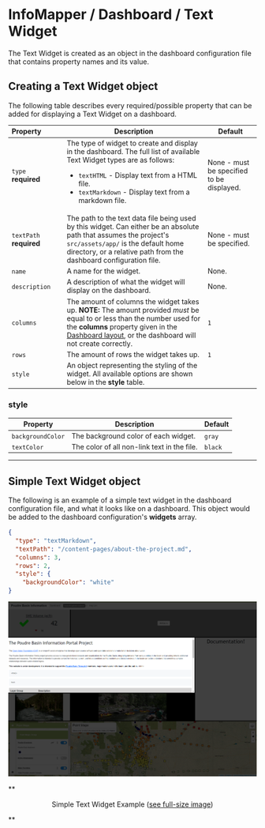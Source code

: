 # InfoMapper / Dashboard / Text Widget #

The Text Widget is created as an object in the dashboard configuration file that
contains property names and its value.

## Creating a Text Widget object ##

The following table describes every required/possible property that can be added
for displaying a Text Widget on a dashboard.

| **Property**&nbsp;&nbsp;&nbsp;&nbsp;&nbsp;&nbsp;&nbsp;&nbsp;&nbsp;&nbsp; | **Description** | **Default** |
| ---- | ---- | ---- |
| `type`<br>**required** | The type of widget to create and display in the dashboard. The full list of available Text Widget types are as follows:<br><ul><li>`textHTML` - Display text from a HTML file.</li><li>`textMarkdown` - Display text from a markdown file.</li></ul> | None - must be specified to be displayed. |
| `textPath`<br>**required** | The path to the text data file being used by this widget. Can either be an absolute path that assumes the project's `src/assets/app/` is the default home directory, or a relative path from the dashboard configuration file. | None - must be specified. |
| `name` | A name for the widget. | None. |
| `description` | A description of what the widget will display on the dashboard. | None. |
| `columns` | The amount of columns the widget takes up. **NOTE:** The amount provided *must* be equal to or less than the number used for the **columns** property given in the [Dashboard layout](./add-dashboard.md#layout), or the dashboard will not create correctly. | `1` |
| `rows` | The amount of rows the widget takes up. | `1` |
| `style` | An object representing the styling of the widget. All available options are shown below in the **style** table. |  |

### style ###

| **Property** | **Description** | **Default** |
| ---- | ---- | ---- |
| `backgroundColor` | The background color of each widget. | `gray` |
| `textColor` | The color of all non-link text in the file. | `black` |

----

## Simple Text Widget object ##

The following is an example of a simple text widget in the dashboard configuration
file, and what it looks like on a dashboard. This object would be added to the
dashboard configuration's **widgets** array.

```json
{
  "type": "textMarkdown",
  "textPath": "/content-pages/about-the-project.md",
  "columns": 3,
  "rows": 2,
  "style": {
    "backgroundColor": "white"
}
```

![Simple Text Widget](./images/simple-text-markdown.png)

**<p style="text-align: center;">
Simple Text Widget Example (<a href="../images/simple-text-markdown.png">see full-size image</a>)
</p>**